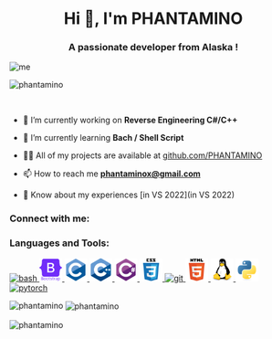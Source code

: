 <h1 align="center">Hi 👋, I'm PHANTAMINO</h1>
<h3 align="center">A passionate developer from Alaska !</h3>
<img aligne="right" alt="me" width="400" src"https://64.media.tumblr.com/c1550a682663573c628a0e0490618984/1e09945fa30766a6-56/s1280x1920/27aadddc7e7492ff7aa8ca772fc0b635b2fb02a5.jpg">

<p align="left"> <img src="https://komarev.com/ghpvc/?username=phantamino&label=Profile%20views&color=0e75b6&style=flat" alt="phantamino" /> </p>

<p align="left"> <a href="https://twitter.com/" target="blank"><img src="https://img.shields.io/twitter/follow/?logo=twitter&style=for-the-badge" alt="" /></a> </p>

- 🔭 I’m currently working on **Reverse Engineering C#/C++**

- 🌱 I’m currently learning **Bach / Shell Script**

- 👨‍💻 All of my projects are available at [github.com/PHANTAMINO](github.com/PHANTAMINO)

- 📫 How to reach me **phantaminox@gmail.com**

- 📄 Know about my experiences [in VS 2022](in VS 2022)

<h3 align="left">Connect with me:</h3>
<p align="left">
</p>

<h3 align="left">Languages and Tools:</h3>
<p align="left"> <a href="https://www.gnu.org/software/bash/" target="_blank" rel="noreferrer"> <img src="https://www.vectorlogo.zone/logos/gnu_bash/gnu_bash-icon.svg" alt="bash" width="40" height="40"/> </a> <a href="https://getbootstrap.com" target="_blank" rel="noreferrer"> <img src="https://raw.githubusercontent.com/devicons/devicon/master/icons/bootstrap/bootstrap-plain-wordmark.svg" alt="bootstrap" width="40" height="40"/> </a> <a href="https://www.cprogramming.com/" target="_blank" rel="noreferrer"> <img src="https://raw.githubusercontent.com/devicons/devicon/master/icons/c/c-original.svg" alt="c" width="40" height="40"/> </a> <a href="https://www.w3schools.com/cpp/" target="_blank" rel="noreferrer"> <img src="https://raw.githubusercontent.com/devicons/devicon/master/icons/cplusplus/cplusplus-original.svg" alt="cplusplus" width="40" height="40"/> </a> <a href="https://www.w3schools.com/cs/" target="_blank" rel="noreferrer"> <img src="https://raw.githubusercontent.com/devicons/devicon/master/icons/csharp/csharp-original.svg" alt="csharp" width="40" height="40"/> </a> <a href="https://www.w3schools.com/css/" target="_blank" rel="noreferrer"> <img src="https://raw.githubusercontent.com/devicons/devicon/master/icons/css3/css3-original-wordmark.svg" alt="css3" width="40" height="40"/> </a> <a href="https://git-scm.com/" target="_blank" rel="noreferrer"> <img src="https://www.vectorlogo.zone/logos/git-scm/git-scm-icon.svg" alt="git" width="40" height="40"/> </a> <a href="https://www.w3.org/html/" target="_blank" rel="noreferrer"> <img src="https://raw.githubusercontent.com/devicons/devicon/master/icons/html5/html5-original-wordmark.svg" alt="html5" width="40" height="40"/> </a> <a href="https://www.linux.org/" target="_blank" rel="noreferrer"> <img src="https://raw.githubusercontent.com/devicons/devicon/master/icons/linux/linux-original.svg" alt="linux" width="40" height="40"/> </a> <a href="https://www.python.org" target="_blank" rel="noreferrer"> <img src="https://raw.githubusercontent.com/devicons/devicon/master/icons/python/python-original.svg" alt="python" width="40" height="40"/> </a> <a href="https://pytorch.org/" target="_blank" rel="noreferrer"> <img src="https://www.vectorlogo.zone/logos/pytorch/pytorch-icon.svg" alt="pytorch" width="40" height="40"/> </a> </p>

<p><img align="left" src="https://github-readme-stats.vercel.app/api/top-langs?username=phantamino&show_icons=true&locale=en&layout=compact" alt="phantamino" /></p>

<p>&nbsp;<img align="center" src="https://github-readme-stats.vercel.app/api?username=phantamino&show_icons=true&locale=en" alt="phantamino" /></p>

<p><img align="center" src="https://github-readme-streak-stats.herokuapp.com/?user=phantamino&" alt="phantamino" /></p>
